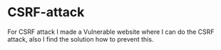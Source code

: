 # CSRF-attack
For CSRF attack I made a Vulnerable website where I can do the CSRF attack, also I find the solution how to prevent this.
